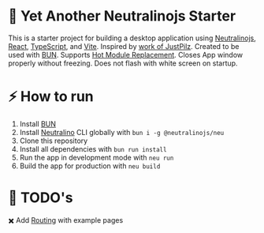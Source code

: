 # 🥱 Yet Another Neutralinojs Starter

This is a starter project for building a desktop application using [Neutralinojs](https://neutralino.js.org/docs/), [React](https://react.dev/), [TypeScript](https://www.typescriptlang.org/), and [Vite](https://vitejs.dev/). Inspired by [work of JustPilz](https://github.com/JustPilz/neu-react-ts-vite-template). Created to be used with [BUN](https://bun.sh/). Supports [Hot Module Replacement](https://vitejs.dev/guide/features#hot-module-replacement). Closes App window properly without freezing. Does not flash with white screen on startup.

# ⚡️ How to run

1. Install [BUN](https://bun.sh/)
2. Install [Neutralino](https://neutralino.js.org/docs/#/setup/installation) CLI globally with `bun i -g @neutralinojs/neu`
3. Clone this repository
4. Install all dependencies with `bun run install`
5. Run the app in development mode with `neu run`
6. Build the app for production with `neu build`

# 📃 TODO's

✖️ Add [Routing](https://reactrouter.com/en/main) with example pages
